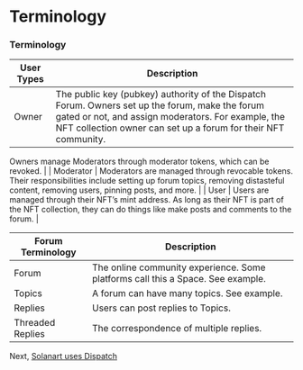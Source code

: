# Terminology

### Terminology

| User Types | Description |
| --- | --- |
| Owner | The public key (pubkey) authority of the Dispatch Forum. Owners set up the forum, make the forum gated or not, and assign moderators. For example, the NFT collection owner can set up a forum for their NFT community. 

Owners manage Moderators through moderator tokens, which can be revoked. |
| Moderator | Moderators are managed through revocable tokens. Their responsibilities include setting up forum topics, removing distasteful content, removing users, pinning posts, and more. |
| User | Users are managed through their NFT’s mint address. As long as their NFT is part of the NFT collection, they can do things like make posts and comments to the forum. |

| Forum Terminology | Description |
| --- | --- |
| Forum | The online community experience. Some platforms call this a Space. See example. |
| Topics | A forum can have many topics. See example. |
| Replies | Users can post replies to Topics.  |
| Threaded Replies | The correspondence of multiple replies. |

Next, [Solanart uses Dispatch](Solanart%20Uses%20Dispatch%2029df7b888f5f44e5b77d8618b830c0d6.md)